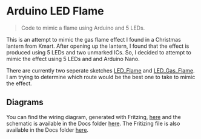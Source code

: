 # Arduino LED Flame
> Code to mimic a flame using Arduino and 5 LEDs.

This is an attempt to mimic the gas flame effect I found in a Christmas lantern from Kmart. After opening up the lantern, I found that the effect is produced using 5 LEDs and two unmarked ICs. So, I decided to attempt to mimic the effect using 5 LEDs and and Arduino Nano.

There are currently two seperate sketches [LED_Flame](LED_Flame) and [LED_Gas_Flame](LED_Gas_Flame). I am trying to determine which route would be the best one to take to mimic the effect.

## Diagrams
You can find the wiring diagram, generated with Fritzing, [here](Docs/LED_Flame-Wiring.png) and the schematic is available in the Docs folder [here](Docs/LED_Flame_schematic). The Fritizing file is also available in the Docs folder [here](Docs/LED_Flame.fzz).
